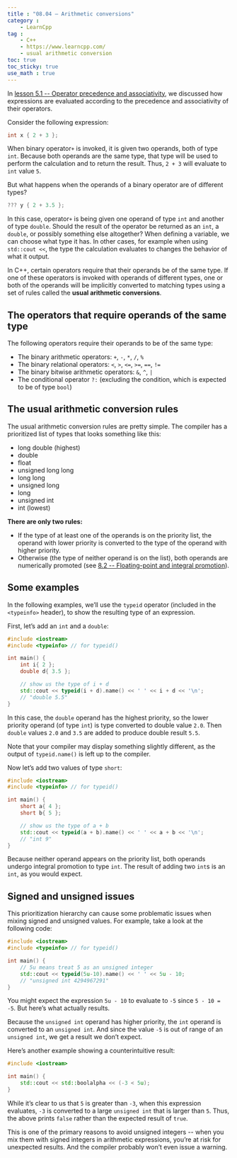 ```yaml
---
title : "08.04 — Arithmetic conversions"
category :
    - LearnCpp
tag : 
    - C++
    - https://www.learncpp.com/
    - usual arithmetic conversion
toc: true  
toc_sticky: true 
use_math : true
---
```



In [lesson 5.1 -- Operator precedence and associativity](https://www.learncpp.com/cpp-tutorial/operator-precedence-and-associativity/), we discussed how expressions are evaluated according to the precedence and associativity of their operators.

Consider the following expression:

```c++
int x { 2 + 3 };
```

When binary operator`+` is invoked, it is given two operands, both of type `int`. Because both operands are the same type, that type will be used to perform the calculation and to return the result. Thus, `2 + 3` will evaluate to `int` value `5`.

But what happens when the operands of a binary operator are of different types?

```c++
??? y { 2 + 3.5 };
```

In this case, operator`+` is being given one operand of type `int` and another of type `double`. Should the result of the operator be returned as an `int`, a `double`, or possibly something else altogether? When defining a variable, we can choose what type it has. In other cases, for example when using `std::cout <<`, the type the calculation evaluates to changes the behavior of what it output.

In C++, certain operators require that their operands be of the same type. If one of these operators is invoked with operands of different types, one or both of the operands will be implicitly converted to matching types using a set of rules called the **usual arithmetic conversions**.


## The operators that require operands of the same type

The following operators require their operands to be of the same type:

- The binary arithmetic operators: `+`, `-`, `*`, `/`, `%`
- The binary relational operators: `<`, `>`, `<=`, `>=`, `==`, `!=`
- The binary bitwise arithmetic operators: `&`, `^`, `|`
- The conditional operator `?:` (excluding the condition, which is expected to be of type `bool`)


## The usual arithmetic conversion rules

The usual arithmetic conversion rules are pretty simple. The compiler has a prioritized list of types that looks something like this:

- long double (highest)
- double
- float
- unsigned long long
- long long
- unsigned long
- long
- unsigned int
- int (lowest)

**There are only two rules:**

- If the type of at least one of the operands is on the priority list, the operand with lower priority is converted to the type of the operand with higher priority.
- Otherwise (the type of neither operand is on the list), both operands are numerically promoted (see [8.2 -- Floating-point and integral promotion](https://www.learncpp.com/cpp-tutorial/floating-point-and-integral-promotion/)).


## Some examples

In the following examples, we’ll use the `typeid` operator (included in the `<typeinfo>` header), to show the resulting type of an expression.

First, let’s add an `int` and a `double`:

```c++
#include <iostream>
#include <typeinfo> // for typeid()

int main() {
    int i{ 2 };
    double d{ 3.5 };

    // show us the type of i + d
    std::cout << typeid(i + d).name() << ' ' << i + d << '\n'; 
    // "double 5.5"
}
```

In this case, the `double` operand has the highest priority, so the lower priority operand (of type `int`) is type converted to double value `2.0`. Then `double` values `2.0` and `3.5` are added to produce double result `5.5`.

Note that your compiler may display something slightly different, as the output of `typeid.name()` is left up to the compiler.

Now let’s add two values of type `short`:

```c++
#include <iostream>
#include <typeinfo> // for typeid()

int main() {
    short a{ 4 };
    short b{ 5 };

    // show us the type of a + b
    std::cout << typeid(a + b).name() << ' ' << a + b << '\n'; 
    // "int 9"
}
```

Because neither operand appears on the priority list, both operands undergo integral promotion to type `int`. The result of adding two `int`s is an `int`, as you would expect.


## Signed and unsigned issues

This prioritization hierarchy can cause some problematic issues when mixing signed and unsigned values. For example, take a look at the following code:

```c++
#include <iostream>
#include <typeinfo> // for typeid()

int main() {
    // 5u means treat 5 as an unsigned integer
    std::cout << typeid(5u-10).name() << ' ' << 5u - 10; 
    // "unsigned int 4294967291"
}
```

You might expect the expression `5u - 10` to evaluate to `-5` since `5 - 10 = -5`. But here’s what actually results.

Because the `unsigned int` operand has higher priority, the `int` operand is converted to an `unsigned int`. And since the value `-5` is out of range of an `unsigned int`, we get a result we don’t expect.

Here’s another example showing a counterintuitive result:

```c++
#include <iostream>

int main() {
    std::cout << std::boolalpha << (-3 < 5u);
}
```

While it’s clear to us that `5` is greater than `-3`, when this expression evaluates, `-3` is converted to a large `unsigned int` that is larger than `5`. Thus, the above prints `false` rather than the expected result of `true`.

This is one of the primary reasons to avoid unsigned integers -- when you mix them with signed integers in arithmetic expressions, you’re at risk for unexpected results. And the compiler probably won’t even issue a warning.